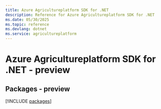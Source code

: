 ```yaml
---
title: Azure Agricultureplatform SDK for .NET
description: Reference for Azure Agricultureplatform SDK for .NET
ms.date: 05/30/2025
ms.topic: reference
ms.devlang: dotnet
ms.service: agricultureplatform
---
```

# Azure Agricultureplatform SDK for .NET - preview
## Packages - preview
[!INCLUDE [packages](agricultureplatform-index.md)]